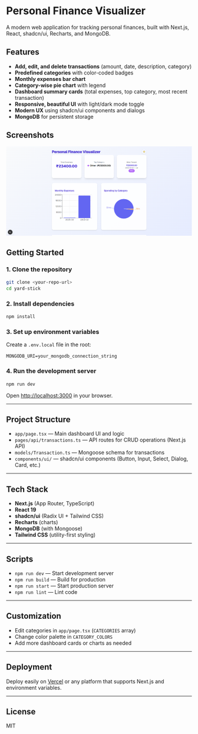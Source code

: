 # Personal Finance Visualizer

A modern web application for tracking personal finances, built with Next.js, React, shadcn/ui, Recharts, and MongoDB.

## Features

- **Add, edit, and delete transactions** (amount, date, description, category)
- **Predefined categories** with color-coded badges
- **Monthly expenses bar chart**
- **Category-wise pie chart** with legend
- **Dashboard summary cards** (total expenses, top category, most recent transaction)
- **Responsive, beautiful UI** with light/dark mode toggle
- **Modern UX** using shadcn/ui components and dialogs
- **MongoDB** for persistent storage

## Screenshots

![Dashboard Screenshot](public/image.png)

## Getting Started

### 1. Clone the repository

```bash
git clone <your-repo-url>
cd yard-stick
```

### 2. Install dependencies

```bash
npm install
```

### 3. Set up environment variables

Create a `.env.local` file in the root:

```
MONGODB_URI=your_mongodb_connection_string
```

### 4. Run the development server

```bash
npm run dev
```

Open [http://localhost:3000](http://localhost:3000) in your browser.

---

## Project Structure

- `app/page.tsx` — Main dashboard UI and logic
- `pages/api/transactions.ts` — API routes for CRUD operations (Next.js API)
- `models/Transaction.ts` — Mongoose schema for transactions
- `components/ui/` — shadcn/ui components (Button, Input, Select, Dialog, Card, etc.)

---

## Tech Stack

- **Next.js** (App Router, TypeScript)
- **React 19**
- **shadcn/ui** (Radix UI + Tailwind CSS)
- **Recharts** (charts)
- **MongoDB** (with Mongoose)
- **Tailwind CSS** (utility-first styling)

---

## Scripts

- `npm run dev` — Start development server
- `npm run build` — Build for production
- `npm run start` — Start production server
- `npm run lint` — Lint code

---

## Customization

- Edit categories in `app/page.tsx` (`CATEGORIES` array)
- Change color palette in `CATEGORY_COLORS`
- Add more dashboard cards or charts as needed

---

## Deployment

Deploy easily on [Vercel](https://vercel.com/) or any platform that supports Next.js and environment variables.

---

## License

MIT
